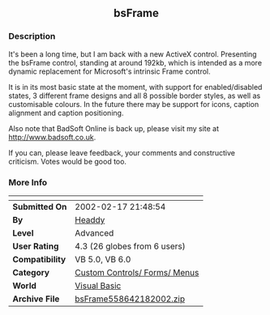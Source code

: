 ﻿<div align="center">

## bsFrame


</div>

### Description

It's been a long time, but I am back with a new ActiveX control. Presenting the bsFrame control, standing at around 192kb, which is intended as a more dynamic replacement for Microsoft's intrinsic Frame control.

It is in its most basic state at the moment, with support for enabled/disabled states, 3 different frame designs and all 8 possible border styles, as well as customisable colours. In the future there may be support for icons, caption alignment and caption positioning.

Also note that BadSoft Online is back up, please visit my site at http://www.badsoft.co.uk.

If you can, please leave feedback, your comments and constructive criticism. Votes would be good too.
 
### More Info
 


<span>             |<span>
---                |---
**Submitted On**   |2002-02-17 21:48:54
**By**             |[Headdy](https://github.com/Planet-Source-Code/PSCIndex/blob/master/ByAuthor/headdy.md)
**Level**          |Advanced
**User Rating**    |4.3 (26 globes from 6 users)
**Compatibility**  |VB 5\.0, VB 6\.0
**Category**       |[Custom Controls/ Forms/  Menus](https://github.com/Planet-Source-Code/PSCIndex/blob/master/ByCategory/custom-controls-forms-menus__1-4.md)
**World**          |[Visual Basic](https://github.com/Planet-Source-Code/PSCIndex/blob/master/ByWorld/visual-basic.md)
**Archive File**   |[bsFrame558642182002\.zip](https://github.com/Planet-Source-Code/headdy-bsframe__1-31897/archive/master.zip)








